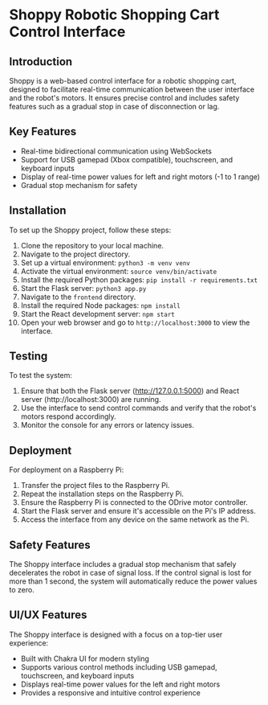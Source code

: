 # Shoppy Robotic Shopping Cart Control Interface

## Introduction
Shoppy is a web-based control interface for a robotic shopping cart, designed to facilitate real-time communication between the user interface and the robot's motors. It ensures precise control and includes safety features such as a gradual stop in case of disconnection or lag.

## Key Features
- Real-time bidirectional communication using WebSockets
- Support for USB gamepad (Xbox compatible), touchscreen, and keyboard inputs
- Display of real-time power values for left and right motors (-1 to 1 range)
- Gradual stop mechanism for safety

## Installation
To set up the Shoppy project, follow these steps:
1. Clone the repository to your local machine.
2. Navigate to the project directory.
3. Set up a virtual environment: `python3 -m venv venv`
4. Activate the virtual environment: `source venv/bin/activate`
5. Install the required Python packages: `pip install -r requirements.txt`
6. Start the Flask server: `python3 app.py`
7. Navigate to the `frontend` directory.
8. Install the required Node packages: `npm install`
9. Start the React development server: `npm start`
10. Open your web browser and go to `http://localhost:3000` to view the interface.

## Testing
To test the system:
1. Ensure that both the Flask server (http://127.0.0.1:5000) and React server (http://localhost:3000) are running.
2. Use the interface to send control commands and verify that the robot's motors respond accordingly.
3. Monitor the console for any errors or latency issues.

## Deployment
For deployment on a Raspberry Pi:
1. Transfer the project files to the Raspberry Pi.
2. Repeat the installation steps on the Raspberry Pi.
3. Ensure the Raspberry Pi is connected to the ODrive motor controller.
4. Start the Flask server and ensure it's accessible on the Pi's IP address.
5. Access the interface from any device on the same network as the Pi.

## Safety Features
The Shoppy interface includes a gradual stop mechanism that safely decelerates the robot in case of signal loss. If the control signal is lost for more than 1 second, the system will automatically reduce the power values to zero.

## UI/UX Features
The Shoppy interface is designed with a focus on a top-tier user experience:
- Built with Chakra UI for modern styling
- Supports various control methods including USB gamepad, touchscreen, and keyboard inputs
- Displays real-time power values for the left and right motors
- Provides a responsive and intuitive control experience